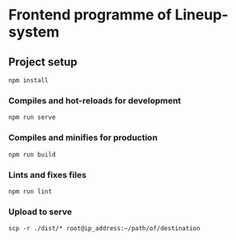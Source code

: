 # Frontend programme of Lineup-system

## Project setup

```
npm install
```

### Compiles and hot-reloads for development

```
npm run serve
```

### Compiles and minifies for production

```
npm run build
```

### Lints and fixes files

```
npm run lint
```

### Upload to serve

```
scp -r ./dist/* root@ip_address:~/path/of/destination
```
